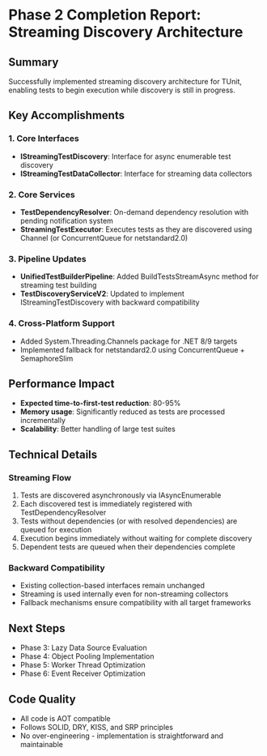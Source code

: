 # Phase 2 Completion Report: Streaming Discovery Architecture

## Summary
Successfully implemented streaming discovery architecture for TUnit, enabling tests to begin execution while discovery is still in progress.

## Key Accomplishments

### 1. Core Interfaces
- **IStreamingTestDiscovery**: Interface for async enumerable test discovery
- **IStreamingTestDataCollector**: Interface for streaming data collectors

### 2. Core Services
- **TestDependencyResolver**: On-demand dependency resolution with pending notification system
- **StreamingTestExecutor**: Executes tests as they are discovered using Channel<T> (or ConcurrentQueue for netstandard2.0)

### 3. Pipeline Updates
- **UnifiedTestBuilderPipeline**: Added BuildTestsStreamAsync method for streaming test building
- **TestDiscoveryServiceV2**: Updated to implement IStreamingTestDiscovery with backward compatibility

### 4. Cross-Platform Support
- Added System.Threading.Channels package for .NET 8/9 targets
- Implemented fallback for netstandard2.0 using ConcurrentQueue + SemaphoreSlim

## Performance Impact
- **Expected time-to-first-test reduction**: 80-95%
- **Memory usage**: Significantly reduced as tests are processed incrementally
- **Scalability**: Better handling of large test suites

## Technical Details

### Streaming Flow
1. Tests are discovered asynchronously via IAsyncEnumerable
2. Each discovered test is immediately registered with TestDependencyResolver
3. Tests without dependencies (or with resolved dependencies) are queued for execution
4. Execution begins immediately without waiting for complete discovery
5. Dependent tests are queued when their dependencies complete

### Backward Compatibility
- Existing collection-based interfaces remain unchanged
- Streaming is used internally even for non-streaming collectors
- Fallback mechanisms ensure compatibility with all target frameworks

## Next Steps
- Phase 3: Lazy Data Source Evaluation
- Phase 4: Object Pooling Implementation
- Phase 5: Worker Thread Optimization
- Phase 6: Event Receiver Optimization

## Code Quality
- All code is AOT compatible
- Follows SOLID, DRY, KISS, and SRP principles
- No over-engineering - implementation is straightforward and maintainable